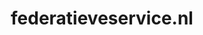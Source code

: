 ---
layout: post
title:  "federatieveservice.nl"
internal_url:  "/dutchgov/federatieveservice.nl.html"
categories: dutchgov
---
